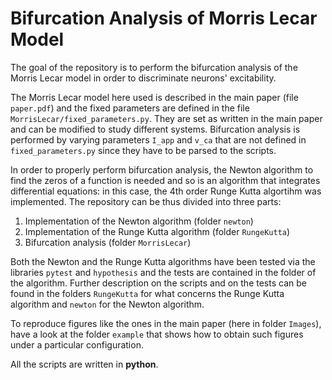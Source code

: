 # Bifurcation Analysis of Morris Lecar Model

The goal of the repository is to perform the bifurcation analysis of the Morris Lecar model in order to discriminate neurons' excitability. 

The Morris Lecar model here used is described in the main paper (file `paper.pdf`) and the fixed parameters are defined in the file `MorrisLecar/fixed_parameters.py`. They are set as written in the main paper and can be modified to study different systems. Bifurcation analysis is performed by varying parameters `I_app` and `v_ca` that are not defined in `fixed_parameters.py` since they have to be parsed to the scripts. 

In order to properly perform bifurcation analysis, the Newton algorithm to find the zeros of a function is needed and so is an algorithm that integrates differential equations: in this case, the 4th order Runge Kutta algortihm was implemented. 
The repository can be thus divided into three parts:
1) Implementation of the Newton algorithm (folder `newton`)
2) Implementation of the Runge Kutta algorithm (folder `RungeKutta`)
3) Bifurcation analysis (folder `MorrisLecar`)

Both the Newton and the Runge Kutta algorithms have been tested via the libraries `pytest` and `hypothesis` and the tests are contained in the folder of the algorithm. Further description on the scripts and on the tests can be found in the folders `RungeKutta` for what concerns the Runge Kutta algorithm and `newton` for the Newton algorithm.

To reproduce figures like the ones in the main paper (here in folder `Images`), have a look at the folder `example` that shows how to obtain such figures under a particular configuration. 

All the scripts are written in **python**.
